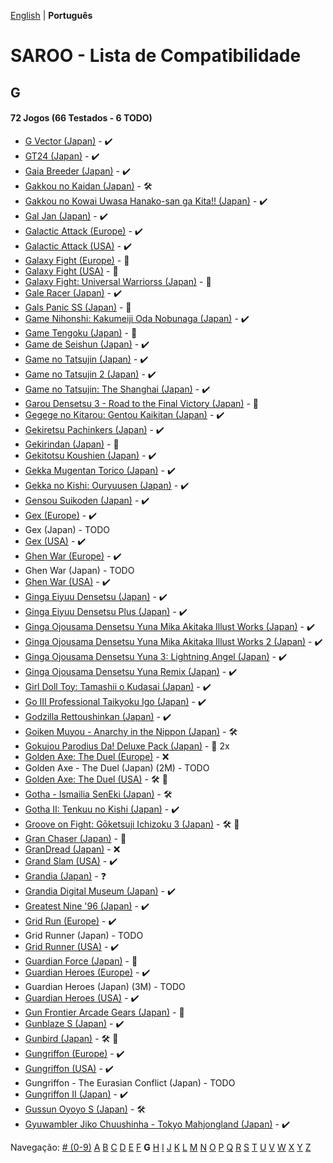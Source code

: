 [English](../en-us/G.md) | **Português**

# SAROO - Lista de Compatibilidade

## G

#### 72 Jogos (66 Testados - 6 TODO)

- [G Vector (Japan)](../../../Regions/Retails/Japan/T-30603G/01/README.md) - :heavy_check_mark:
- [GT24 (Japan)](../../../Regions/Retails/Japan/T-5714G/01/README.md) - :heavy_check_mark:
- [Gaia Breeder (Japan)](../../../Regions/Retails/Japan/T-34801G/01/README.md) - :heavy_check_mark:
- [Gakkou no Kaidan (Japan)](../../../Regions/Retails/Japan/GS-9026/01/README.md) - :hammer_and_wrench:
- [Gakkou no Kowai Uwasa Hanako-san ga Kita!! (Japan)](../../../Regions/Retails/Japan/T-1205G/01/README.md) - :heavy_check_mark:
- [Gal Jan (Japan)](../../../Regions/Retails/Japan/T-29101G/01/README.md) - :heavy_check_mark:
- [Galactic Attack (Europe)](../../../Regions/Retails/Europe/T-8116H-50/01/README.md) - :heavy_check_mark:
- [Galactic Attack (USA)](../../../Regions/Retails/USA/T-8116H/01/README.md) - :heavy_check_mark:
- [Galaxy Fight (Europe)](../../../Regions/Retails/Europe/T-1504H-50/README.md) - :100:
- [Galaxy Fight (USA)](../../../Regions/Retails/USA/T-1504H/README.md) - :100:
- [Galaxy Fight: Universal Warriorss (Japan)](../../../Regions/Retails/Japan/T-1510G/README.md) - :100:
- [Gale Racer (Japan)](../../../Regions/Retails/Japan/GS-9003/01/README.md) - :heavy_check_mark:
- [Gals Panic SS (Japan)](../../../Regions/Retails/Japan/T-29002G/README.md) - :100:
- [Game Nihonshi: Kakumeiji Oda Nobunaga (Japan)](../../../Regions/Retails/Japan/T-7633G/01/README.md) - :heavy_check_mark:
- [Game Tengoku (Japan)](../../../Regions/Retails/Japan/T-5712G/README.md) - :100:
- [Game de Seishun (Japan)](../../../Regions/Retails/Japan/T-19711G/01/README.md) - :heavy_check_mark:
- [Game no Tatsujin (Japan)](../../../Regions/Retails/Japan/T-1502G/01/README.md) - :heavy_check_mark:
- [Game no Tatsujin 2 (Japan)](../../../Regions/Retails/Japan/T-1509G/01/README.md) - :heavy_check_mark:
- [Game no Tatsujin: The Shanghai (Japan)](../../../Regions/Retails/Japan/T-1506G/01/README.md) - :heavy_check_mark:
- [Garou Densetsu 3 - Road to the Final Victory (Japan)](../../../Regions/Retails/Japan/T-3102G/README.md) - :100:
- [Gegege no Kitarou: Gentou Kaikitan (Japan)](../../../Regions/Retails/Japan/T-13310G/01/README.md) - :heavy_check_mark:
- [Gekiretsu Pachinkers (Japan)](../../../Regions/Retails/Japan/T-29601G/01/README.md) - :heavy_check_mark:
- [Gekirindan (Japan)](../../../Regions/Retails/Japan/T-7008G/README.md) - :100:
- [Gekitotsu Koushien (Japan)](../../../Regions/Retails/Japan/T-6701G/01/README.md) - :heavy_check_mark:
- [Gekka Mugentan Torico (Japan)](../../../Regions/Retails/Japan/GS-9056/01/README.md) - :heavy_check_mark:
- [Gekka no Kishi: Ouryuusen (Japan)](../../../Regions/Retails/Japan/T-20606G/01/README.md) - :heavy_check_mark:
- [Gensou Suikoden (Japan)](../../../Regions/Retails/Japan/T-9525G/01/README.md) - :heavy_check_mark:
- [Gex (Europe)](../../../Regions/Retails/Europe/T-15904H50/01/README.md) - :heavy_check_mark:
- Gex (Japan) - TODO
- [Gex (USA)](../../../Regions/Retails/USA/T-15904H/01/README.md) - :heavy_check_mark:
- [Ghen War (Europe)](../../../Regions/Retails/Europe/T-7010H-50/01/README.md) - :heavy_check_mark:
- Ghen War (Japan) - TODO
- [Ghen War (USA)](../../../Regions/Retails/USA/MK-81001/01/README.md) - :heavy_check_mark:
- [Ginga Eiyuu Densetsu (Japan)](../../../Regions/Retails/Japan/T-22301G/01/README.md) - :heavy_check_mark:
- [Ginga Eiyuu Densetsu Plus (Japan)](../../../Regions/Retails/Japan/T-22303G/01/README.md) - :heavy_check_mark:
- [Ginga Ojousama Densetsu Yuna Mika Akitaka Illust Works (Japan)](../../../Regions/Retails/Japan/T-14308G/01/README.md) - :heavy_check_mark:
- [Ginga Ojousama Densetsu Yuna Mika Akitaka Illust Works 2 (Japan)](../../../Regions/Retails/Japan/T-14323G/01/README.md) - :heavy_check_mark:
- [Ginga Ojousama Densetsu Yuna 3: Lightning Angel (Japan)](../../../Regions/Retails/Japan/T-14311G/01/README.md) - :heavy_check_mark:
- [Ginga Ojousama Densetsu Yuna Remix (Japan)](../../../Regions/Retails/Japan/T-14307G/01/README.md) - :heavy_check_mark:
- [Girl Doll Toy: Tamashii o Kudasai (Japan)](../../../Regions/Retails/Japan/T-37002G/01/README.md) - :heavy_check_mark:
- [Go III Professional Taikyoku Igo (Japan)](../../../Regions/Retails/Japan/T-29003G/01/README.md) - :heavy_check_mark:
- [Godzilla Rettoushinkan (Japan)](../../../Regions/Retails/Japan/GS-9050/01/README.md) - :heavy_check_mark:
- [Goiken Muyou - Anarchy in the Nippon (Japan)](../../../Regions/Retails/Japan/T-28902G/01/README.md) - :hammer_and_wrench:
- [Gokujou Parodius Da! Deluxe Pack (Japan)](../../../Regions/Retails/Japan/T-9501G/README.md) - :minidisc: 2x
- [Golden Axe: The Duel (Europe)](../../../Regions/Retails/Europe/MK-81045/01/README.md) - :x:
- Golden Axe - The Duel (Japan) (2M) - TODO
- [Golden Axe: The Duel (USA)](../../../Regions/Retails/USA/MK-81045/README.md) - :hammer_and_wrench: :checkered_flag:
- [Gotha - Ismailia SenEki (Japan)](../../../Regions/Retails/Japan/GS-9009/01/README.md) - :hammer_and_wrench:
- [Gotha II: Tenkuu no Kishi (Japan)](../../../Regions/Retails/Japan/T-7608G/01/README.md) - :heavy_check_mark:
- [Groove on Fight: Gōketsuji Ichizoku 3 (Japan)](../../../Regions/Retails/Japan/T-14411G/README.md) - :hammer_and_wrench: :checkered_flag:
- [Gran Chaser (Japan)](../../../Regions/Retails/Japan/GS-9022/README.md) - :100:
- [GranDread (Japan)](../../../Regions/Retails/Japan/T-20603G/01/README.md) - :x:
- [Grand Slam (USA)](../../../Regions/Retails/USA/T-07004H/01/README.md) - :heavy_check_mark:
- [Grandia (Japan)](../../../Regions/Retails/Japan/T-4507G/01/README.md) - :question:
- [Grandia Digital Museum (Japan)](../../../Regions/Retails/Japan/T-4512G/01/README.md) - :heavy_check_mark:
- [Greatest Nine '96 (Japan)](../../../Regions/Retails/Japan/GS-9086/01/README.md) - :heavy_check_mark:
- [Grid Run (Europe)](../../../Regions/Retails/Europe/T-7016H-50/01/README.md) - :heavy_check_mark:
- Grid Runner (Japan) - TODO
- [Grid Runner (USA)](../../../Regions/Retails/USA/T-7025H/01/README.md) - :heavy_check_mark:
- [Guardian Force (Japan)](../../../Regions/Retails/Japan/T-9905G/README.md) - :100:
- [Guardian Heroes (Europe)](../../../Regions/Retails/Europe/MK-81035/01/README.md) - :heavy_check_mark:
- Guardian Heroes (Japan) (3M) - TODO
- [Guardian Heroes (USA)](../../../Regions/Retails/USA/MK-81035/01/README.md) - :heavy_check_mark:
- [Gun Frontier Arcade Gears (Japan)](../../../Regions/Retails/Japan/T-26109G/README.md) - :100:
- [Gunblaze S (Japan)](../../../Regions/Retails/Japan/T-19710G/01/README.md) - :heavy_check_mark:
- [Gunbird (Japan)](../../../Regions/Retails/Japan/T-14402G/README.md) - :hammer_and_wrench: :checkered_flag:
- [Gungriffon (Europe)](../../../Regions/Retails/Europe/MK-81046/01/README.md) - :heavy_check_mark:
- [Gungriffon (USA)](../../../Regions/Retails/USA/MK-81046/01/README.md) - :heavy_check_mark:
- Gungriffon - The Eurasian Conflict (Japan) - TODO
- [Gungriffon II (Japan)](../../../Regions/Retails/Japan/T-4511G/01/README.md) - :heavy_check_mark:
- [Gussun Oyoyo S (Japan)](../../../Regions/Retails/Japan/T-26101G/01/README.md) - :hammer_and_wrench:
- [Gyuwambler Jiko Chuushinha - Tokyo Mahjongland (Japan)](../../../Regions/Retails/Japan/T-4504G/01/README.md) - :heavy_check_mark:

Navegação:
[# (0-9)](./09.md) [A](./A.md) [B](./B.md) [C](./C.md) [D](./D.md) [E](./E.md) [F](./F.md) **G** [H](./H.md) [I](./I.md) [J](./J.md) [K](./K.md) [L](./L.md) [M](./M.md) [N](./N.md) [O](./O.md) [P](./P.md) [Q](./Q.md) [R](./R.md) [S](./S.md) [T](./T.md) [U](./U.md) [V](./V.md) [W](./W.md) [X](./X.md) [Y](./Y.md) [Z](./Z.md)
